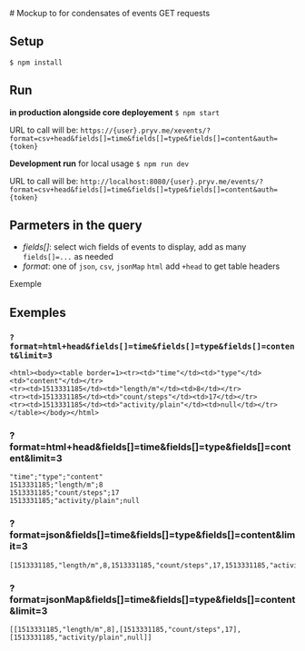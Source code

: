 # Mockup to for condensates of events GET requests

## Setup

`$ npm install`


## Run

**in production alongside core deployement** `$ npm start`

URL to call will be: `https://{user}.pryv.me/xevents/?format=csv+head&fields[]=time&fields[]=type&fields[]=content&auth={token}`

**Development run** for local usage `$ npm run dev`

URL to call will be: `http://localhost:8080/{user}.pryv.me/events/?format=csv+head&fields[]=time&fields[]=type&fields[]=content&auth={token}`


## Parmeters in the query

- *fields[]*: select wich fields of events to display, add as many `fields[]=...`  as needed
- *format*: one of `json`, `csv`, `jsonMap` `html` add `+head` to get table headers


Exemple


## Exemples

### `?format=html+head&fields[]=time&fields[]=type&fields[]=content&limit=3`

```
<html><body><table border=1><tr><td>"time"</td><td>"type"</td><td>"content"</td></tr>
<tr><td>1513331185</td><td>"length/m"</td><td>8</td></tr>
<tr><td>1513331185</td><td>"count/steps"</td><td>17</td></tr>
<tr><td>1513331185</td><td>"activity/plain"</td><td>null</td></tr></table></body></html>
```



### ?format=html+head&fields[]=time&fields[]=type&fields[]=content&limit=3
```
"time";"type";"content"
1513331185;"length/m";8
1513331185;"count/steps";17
1513331185;"activity/plain";null
```


### ?format=json&fields[]=time&fields[]=type&fields[]=content&limit=3

```
[1513331185,"length/m",8,1513331185,"count/steps",17,1513331185,"activity/plain",null]
```

### ?format=jsonMap&fields[]=time&fields[]=type&fields[]=content&limit=3

```
[[1513331185,"length/m",8],[1513331185,"count/steps",17],[1513331185,"activity/plain",null]]
```